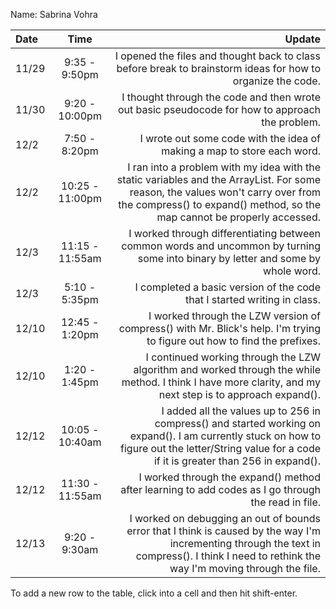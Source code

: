 Name: Sabrina Vohra

| Date  |      Time       |                                                                                                                                                                                                      Update |
|:------|:---------------:|------------------------------------------------------------------------------------------------------------------------------------------------------------------------------------------------------------:|
| 11/29 |  9:35 - 9:50pm  |                                                                                                 I opened the files and thought back to class before break to brainstorm ideas for how to organize the code. |
| 11/30 | 9:20 - 10:00pm  |                                                                                                             I thought through the code and then wrote out basic pseudocode for how to approach the problem. |
| 12/2  |  7:50 - 8:20pm  |                                                                                                                                     I wrote out some code with the idea of making a map to store each word. |
| 12/2  | 10:25 - 11:00pm | I ran into a problem with my idea with the static variables and the ArrayList. For some reason, the values won't carry over from the compress() to expand() method, so the map cannot be properly accessed. |
| 12/3  | 11:15 - 11:55am |                                                                            I worked through differentiating between common words and uncommon by turning some into binary by letter and some by whole word. |
| 12/3  |  5:10 - 5:35pm  |                                                                                                                                    I completed a basic version of the code that I started writing in class. |
| 12/10 | 12:45 - 1:20pm  |                                                                                    I worked through the LZW version of compress() with Mr. Blick's help. I'm trying to figure out how to find the prefixes. |
| 12/10 |  1:20 - 1:45pm  |                                                   I continued working through the LZW algorithm and worked through the while method. I think I have more clarity, and my next step is to approach expand(). |
| 12/12 | 10:05 - 10:40am |         I added all the values up to 256 in compress() and started working on expand(). I am currently stuck on how to figure out the letter/String value for a code if it is greater than 256 in expand(). |
| 12/12 | 11:30 - 11:55am |                                                                                                          I worked through the expand() method after learning to add codes as I go through the read in file. |
| 12/13 |  9:20 - 9:30am  |              I worked on debugging an out of bounds error that I think is caused by the way I'm incrementing through the text in compress(). I think I need to rethink the way I'm moving through the file. |

To add a new row to the table, click into a cell and then hit shift-enter.